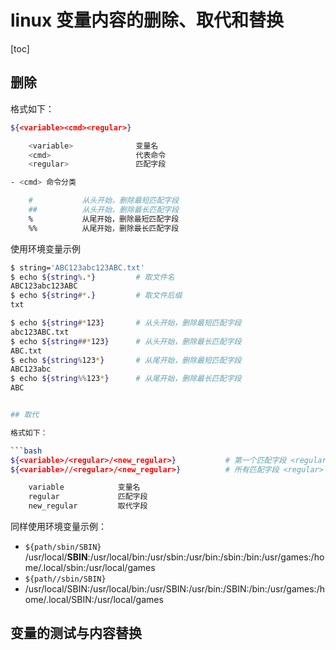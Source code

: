 # linux 变量内容的删除、取代和替换

[toc]

## 删除

格式如下：

```bash
${<variable><cmd><regular>}

    <variable>              变量名
    <cmd>                   代表命令
    <regular>               匹配字段

- <cmd> 命令分类

    #           从头开始，删除最短匹配字段
    ##          从头开始，删除最长匹配字段
    %           从尾开始，删除最短匹配字段
    %%          从尾开始，删除最长匹配字段

```

使用环境变量示例

```bash
$ string='ABC123abc123ABC.txt'
$ echo ${string%.*}         # 取文件名
ABC123abc123ABC
$ echo ${string#*.}         # 取文件后缀
txt

$ echo ${string#*123}       # 从头开始，删除最短匹配字段
abc123ABC.txt
$ echo ${string##*123}      # 从头开始，删除最长匹配字段
ABC.txt
$ echo ${string%123*}       # 从尾开始，删除最短匹配字段
ABC123abc
$ echo ${string%%123*}      # 从尾开始，删除最长匹配字段
ABC


## 取代

格式如下：

```bash
${<variable>/<regular>/<new_regular>}           # 第一个匹配字段 <regular> 替换成 <new_regular>
${<variable>//<regular>/<new_regular>}          # 所有匹配字段 <regular> 都替换成 <new_regular>

    variable            变量名
    regular             匹配字段
    new_regular         取代字段
```

同样使用环境变量示例：

- `${path/sbin/SBIN}`
  /usr/local/**SBIN**:/usr/local/bin:/usr/sbin:/usr/bin:/sbin:/bin:/usr/games:/home/.local/sbin:/usr/local/games
- `${path//sbin/SBIN}`
- /usr/local/SBIN:/usr/local/bin:/usr/SBIN:/usr/bin:/SBIN:/bin:/usr/games:/home/.local/SBIN:/usr/local/games

## 变量的测试与内容替换
